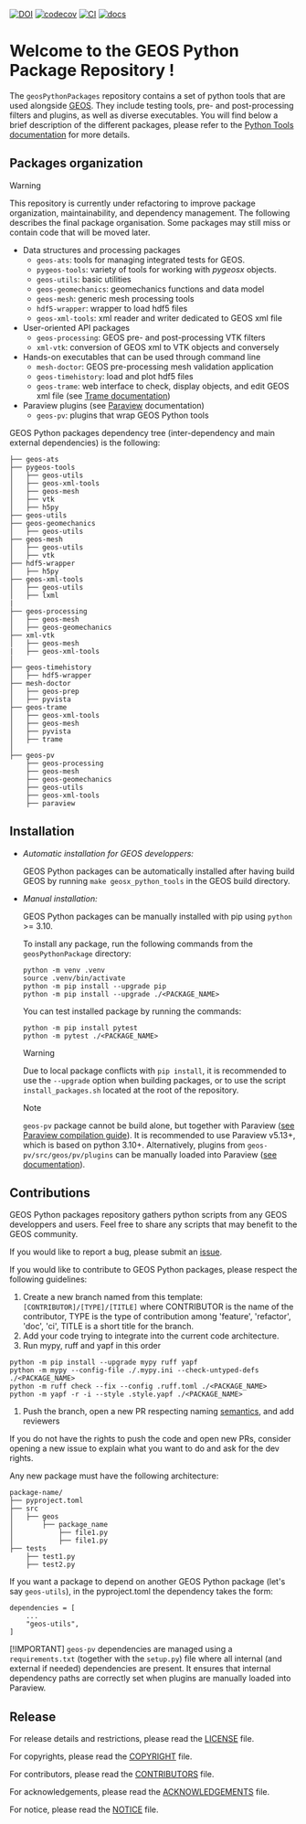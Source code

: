 [![DOI](https://zenodo.org/badge/131810578.svg)](https://zenodo.org/badge/latestdoi/131810578)
[![codecov](https://codecov.io/github/GEOS-DEV/geosPythonPackages/graph/badge.svg?token=0VTEHPQG58)](https://codecov.io/github/GEOS-DEV/geosPythonPackages)
[![CI](https://github.com/GEOS-DEV/GEOS/actions/workflows/ci_tests.yml/badge.svg)](https://github.com/GEOS-DEV/geosPythonPackages/actions?query=branch%3Adevelop)
[![docs](https://readthedocs.com/projects/geosx-geosx/badge/?version=latest)](https://geosx-geosx.readthedocs-hosted.com/projects/geosx-geospythonpackages/en/latest/)

Welcome to the GEOS Python Package Repository !
===============================================

The `geosPythonPackages` repository contains a set of python tools that are used alongside [GEOS](https://github.com/GEOS-DEV/GEOS). They include testing tools, pre- and post-processing filters and plugins, as well as diverse executables. You will find below a brief description of the different packages, please refer to the [Python Tools documentation](https://geosx-geosx.readthedocs-hosted.com/projects/geosx-geospythonpackages/en/latest/) for more details.


Packages organization
---------------------

> [!WARNING]
> This repository is currently under refactoring to improve package organization, maintainability, and dependency management. The following describes the final package organisation. Some packages may still miss or contain code that will be moved later.

* Data structures and processing packages
  * `geos-ats`: tools for managing integrated tests for GEOS.
  * `pygeos-tools`: variety of tools for working with *pygeosx* objects.
  * `geos-utils`: basic utilities
  * `geos-geomechanics`: geomechanics functions and data model
  * `geos-mesh`: generic mesh processing tools
  * `hdf5-wrapper`: wrapper to load hdf5 files
  * `geos-xml-tools`: xml reader and writer dedicated to GEOS xml file
* User-oriented API packages
  * `geos-processing`: GEOS pre- and post-processing VTK filters
  * `xml-vtk`: conversion of GEOS xml to VTK objects and conversely
* Hands-on executables that can be used through command line
  * `mesh-doctor`: GEOS pre-processing mesh validation application
  * `geos-timehistory`: load and plot hdf5 files
  * `geos-trame`: web interface to check, display objects, and edit GEOS xml file (see [Trame documentation](https://kitware.github.io/trame/guide/tutorial/))
* Paraview plugins (see [Paraview](https://docs.paraview.org/) documentation)
  * `geos-pv`: plugins that wrap GEOS Python tools


GEOS Python packages dependency tree (inter-dependency and main external dependencies) is the following:

```
├── geos-ats
├── pygeos-tools
│   ├── geos-utils
│   ├── geos-xml-tools
│   ├── geos-mesh
│   ├── vtk
│   ├── h5py
├── geos-utils
├── geos-geomechanics
│   ├── geos-utils
├── geos-mesh
│   ├── geos-utils
│   ├── vtk
├── hdf5-wrapper
│   ├── h5py
├── geos-xml-tools
│   ├── geos-utils
│   ├── lxml
|
├── geos-processing
│   ├── geos-mesh
│   ├── geos-geomechanics
├── xml-vtk
│   ├── geos-mesh
|   ├── geos-xml-tools
│
├── geos-timehistory
│   ├── hdf5-wrapper
├── mesh-doctor
│   ├── geos-prep
│   ├── pyvista
├── geos-trame
│   ├── geos-xml-tools
│   ├── geos-mesh
│   ├── pyvista
│   ├── trame
│
├── geos-pv
    ├── geos-processing
    ├── geos-mesh
    ├── geos-geomechanics
    ├── geos-utils
    ├── geos-xml-tools
    ├── paraview
```


Installation
-------------

* *Automatic installation for GEOS developpers:*

  GEOS Python packages can be automatically installed after having build GEOS by running `make geosx_python_tools` in the GEOS build directory.

* *Manual installation:*

  GEOS Python packages can be manually installed with pip using `python` >= 3.10.

    To install any package, run the following commands from the `geosPythonPackage` directory:
    ```
    python -m venv .venv
    source .venv/bin/activate
    python -m pip install --upgrade pip
    python -m pip install --upgrade ./<PACKAGE_NAME>
    ```

    You can test installed package by running the commands:
    ```
    python -m pip install pytest
    python -m pytest ./<PACKAGE_NAME>
    ```

  >[!WARNING]
   Due to local package conflicts with `pip install`, it is recommended to use the `--upgrade` option when building packages, or to use the script `install_packages.sh` located at the root of the repository.

  >[!NOTE]
  `geos-pv` package cannot be build alone, but together with Paraview ([see Paraview compilation guide](https://gitlab.kitware.com/paraview/paraview/-/blob/master/Documentation/dev/build.md)). It is recommended to use Paraview v5.13+, which is based on python 3.10+. Alternatively, plugins from `geos-pv/src/geos/pv/plugins` can be manually loaded into Paraview ([see documentation](https://docs.paraview.org/en/latest/ReferenceManual/pythonProgrammableFilter.html#python-algorithm)).


Contributions
-------------

GEOS Python packages repository gathers python scripts from any GEOS developpers and users. Feel free to share any scripts that may benefit to the GEOS community.

If you would like to report a bug, please submit an [issue](https://github.com/GEOS-DEV/geosPythonPackages/issues/new).

If you would like to contribute to GEOS Python packages, please respect the following guidelines:

1. Create a new branch named from this template: `[CONTRIBUTOR]/[TYPE]/[TITLE]` where CONTRIBUTOR is the name of the contributor, TYPE is the type of contribution among 'feature', 'refactor', 'doc', 'ci', TITLE is a short title for the branch.
2. Add your code trying to integrate into the current code architecture.
3. Run mypy, ruff and yapf in this order
  ```
  python -m pip install --upgrade mypy ruff yapf
  python -m mypy --config-file ./.mypy.ini --check-untyped-defs ./<PACKAGE_NAME>
  python -m ruff check --fix --config .ruff.toml ./<PACKAGE_NAME>
  python -m yapf -r -i --style .style.yapf ./<PACKAGE_NAME>
  ```
1. Push the branch, open a new PR respecting naming [semantics](https://gist.github.com/joshbuchea/6f47e86d2510bce28f8e7f42ae84c716), and add reviewers

If you do not have the rights to push the code and open new PRs, consider opening a new issue to explain what you want to do and ask for the dev rights.

Any new package must have the following architecture:

```
package-name/
├── pyproject.toml
├── src
│   ├── geos
│       ├── package_name
│           ├── file1.py
│           ├── file1.py
├── tests
    ├── test1.py
    ├── test2.py
```

If you want a package to depend on another GEOS Python package (let's say `geos-utils`), in the pyproject.toml the dependency takes the form:

```
dependencies = [
    ...
    "geos-utils",
]
```

[!IMPORTANT]
`geos-pv` dependencies are managed using a `requirements.txt` (together with the `setup.py`) file where all internal (and external if needed) dependencies are present. It ensures that internal dependency paths are correctly set when plugins are manually loaded into Paraview.

Release
-------

For release details and restrictions, please read the [LICENSE](https://github.com/GEOS-DEV/GEOS/blob/develop/LICENSE) file.

For copyrights, please read the [COPYRIGHT](https://github.com/GEOS-DEV/GEOS/blob/develop/COPYRIGHT ) file.

For contributors, please read the [CONTRIBUTORS](https://github.com/GEOS-DEV/GEOS/blob/develop/CONTRIBUTORS ) file.

For acknowledgements, please read the [ACKNOWLEDGEMENTS](https://github.com/GEOS-DEV/GEOS/blob/develop/ACKNOWLEDGEMENTS ) file.

For notice, please read the [NOTICE](https://github.com/GEOS-DEV/GEOS/blob/develop/NOTICE ) file.
